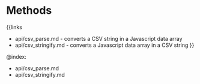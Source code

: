 
Methods
=======

{{links
- api/csv_parse.md - converts a CSV string in a Javascript data array
- api/csv_stringify.md - converts a Javascript data array in a CSV string
}}

@index:
- api/csv_parse.md
- api/csv_stringify.md


